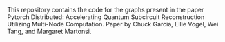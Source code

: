 This repository contains the code for the graphs present in the paper Pytorch Distributed: Accelerating Quantum Subcircuit Reconstruction Utilizing Multi-Node Computation. Paper by Chuck Garcia, Ellie Vogel, Wei Tang, and Margaret Martonsi.

